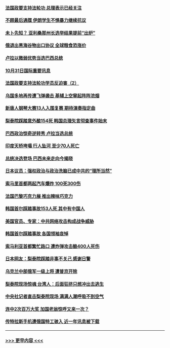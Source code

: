 #### [法国政要支持法轮功 总理表示已经关注](../pages/prog202/a103563960.md?t=10312250) 
#### [不顾最后通牒 伊朗学生不惧暴力继续抗议](../pages/prog202/a103563993.md?t=10312250) 
#### [未卜先知？ 亚利桑那州长选举结果提前“出炉”](../pages/prog202/a103563988.md?t=10312250) 
#### [俄退出黑海谷物出口协议 全球粮食恐涨价](../pages/prog202/a103563980.md?t=10312250) 
#### [卢拉以微弱优势当选巴西总统](../pages/prog202/a103563931.md?t=10312250) 
#### [10月31日国际重要讯息](../pages/prog202/a103563922.md?t=10312250) 
#### [法国政要支持法轮功学员反迫害（2）](../pages/prog202/a103563889.md?t=10312250) 
#### [乌国多地再传遭飞弹袭击 基辅上空窜起阵阵浓烟](../pages/prog202/a103563832.md?t=10312250) 
#### [新唐人钢琴大赛13人入围复赛 期待演奏指定曲](../pages/prog202/a103563798.md?t=10312250) 
#### [梨泰院踩踏意外酿154死 韩国总理矢言彻查事件始末](../pages/prog202/a103563759.md?t=10312250) 
#### [巴西政治惊奇逆转秀 卢拉当选总统](../pages/prog202/a103563697.md?t=10312250) 
#### [印度天桥垮塌 行人坠河 至少70人死亡](../pages/prog202/a103563628.md?t=10312250) 
#### [总统决选登场 巴西未来走向今揭晓](../pages/prog202/a103563630.md?t=10312250) 
#### [日本议员：强权政治与政治洗脑已成中共的“理所当然”](../pages/prog202/a103563561.md?t=10312250) 
#### [索马里首都两起汽车爆炸 100死300伤](../pages/prog202/a103563559.md?t=10312250) 
#### [法国巴黎巧克力展 推出辣味巧克力](../pages/prog202/a103563568.md?t=10312250) 
#### [韩国首尔踩踏事故153人死 其中有中国人](../pages/prog202/a103563564.md?t=10312250) 
#### [美国官员、专家：中共网络攻击构成战争威胁](../pages/prog202/a103563557.md?t=10312250) 
#### [韩国首尔踩踏事故 各国领袖哀悼](../pages/prog202/a103563572.md?t=10312250) 
#### [索马利亚首都繁忙路口 遭炸弹攻击酿400人死伤](../pages/prog202/a103563456.md?t=10312250) 
#### [日本网友：梨泰院踩踏非事不关己 感谢日警](../pages/prog202/a103563451.md?t=10312250) 
#### [乌克兰中部俄军一级上将 遭普京开除](../pages/prog202/a103563425.md?t=10312250) 
#### [梨泰院现场惊魂 台湾人：后面狂挤只想冲出去逃生](../pages/prog202/a103563418.md?t=10312250) 
#### [中央社记者直击梨泰院现场 满满人潮呼吸不到空气](../pages/prog202/a103563403.md?t=10312250) 
#### [连中2次百万大奖 加国老翁惊呼又来一次？](../pages/prog202/a103563394.md?t=10312250) 
#### [传特拉斯手机遭俄国特工骇入 近一年讯息被下载](../pages/prog202/a103563396.md?t=10312250) 

----
#### [ >>> 更早内容 <<< ](../indexes/prog202-earlier.md)
